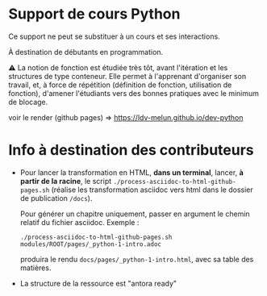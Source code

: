 # Support de cours Python

Ce support ne peut se substituer à un cours et ses interactions.

À destination de débutants en programmation.

:warning: La notion de fonction est étudiée très tôt, avant l'itération et les structures de type conteneur. Elle permet à l'apprenant d'organiser son travail, et, à force de répétition (définition de fonction, utilisation de fonction), d'amener l'étudiants vers des bonnes pratiques avec le minimum de blocage.

voir le render (github pages) => https://ldv-melun.github.io/dev-python


# Info à destination des contributeurs

* Pour lancer la transformation en HTML, **dans un terminal**, lancer, **à partir de la racine**, le script `./process-asciidoc-to-html-github-pages.sh` (réalise les transformation asciidoc vers html dans le dossier de publication `/docs`).

  Pour générer un chapitre uniquement, passer en argument le chemin relatif du fichier asciidoc. Exemple : 

  `./process-asciidoc-to-html-github-pages.sh  modules/ROOT/pages/_python-1-intro.adoc` 

  produira le rendu `docs/pages/_python-1-intro.html`, avec sa table des matières.

* La structure de la ressource est "antora ready"